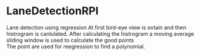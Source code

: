 # LaneDetectionRPI
Lane detection using regression
At first bird-eye view is ovtain and then histrogram is canlulated.
After calculating the histrogram a moving average sliding window is used to calculate the good points</br>
The point are used for reegression to find a polynomial.
